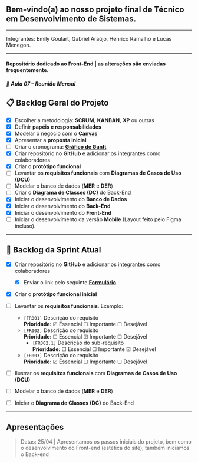 ## Bem-vindo(a) ao nosso projeto final de Técnico em Desenvolvimento de Sistemas.
---
Integrantes: Emily Goulart, Gabriel Araújo, Henrico Ramalho e Lucas Menegon.

---

#### Repositório dedicado ao Front-End | as alterações são enviadas frequentemente.


##### 📌 Aula 07 – Reunião Mensal

## 📋 Backlog Geral do Projeto

- [x] Escolher a metodologia: **SCRUM**, **KANBAN**, **XP** ou outras
- [x] Definir **papéis e responsabilidades**
- [x] Modelar o negócio com o **[Canvas](https://wellifabio.github.io/canvas/)**
- [x] Apresentar a **proposta inicial**
- [ ] Criar o cronograma: **[Gráfico de Gantt](https://wellifabio.github.io/gantt/)**
- [x] Criar repositório no **GitHub** e adicionar os integrantes como colaboradores
- [x] Criar o **protótipo funcional**
- [ ] Levantar os **requisitos funcionais** com **Diagramas de Casos de Uso (DCU)**
- [ ] Modelar o banco de dados (**MER** e **DER**)
- [ ] Criar o **Diagrama de Classes (DC)** do Back-End
- [x] Iniciar o desenvolvimento do **Banco de Dados**
- [x] Iniciar o desenvolvimento do **Back-End**
- [x] Iniciar o desenvolvimento do **Front-End**
- [ ] Iniciar o desenvolvimento da versão **Mobile**
    (Layout feito pelo Figma incluso).

---

## 🚀 Backlog da Sprint Atual

- [x] Criar repositório no **GitHub** e adicionar os integrantes como colaboradores  
  - [x] Enviar o link pelo seguinte **[Formulário](https://docs.google.com/forms/d/e/1FAIpQLSdLh0XsKBlFx1N8lw6gY3bZ6p7Ex01N39sIdodaG4Ka-NJgtA/viewform?usp=dialog)**

- [x] Criar o **protótipo funcional inicial**

- [ ] Levantar os **requisitos funcionais**. Exemplo:
  - `[FR001]` Descrição do requisito  
    **Prioridade:** ☑ Essencial ☐ Importante ☐ Desejável
  - `[FR002]` Descrição do requisito  
    **Prioridade:** ☐ Essencial ☑ Importante ☐ Desejável  
    - `[FR002.1]` Descrição do sub-requisito  
      **Prioridade:** ☐ Essencial ☐ Importante ☑ Desejável
  - `[FR003]` Descrição do requisito  
    **Prioridade:** ☑ Essencial ☐ Importante ☐ Desejável

- [ ] Ilustrar os **requisitos funcionais** com **Diagramas de Casos de Uso (DCU)**
- [ ] Modelar o banco de dados (**MER** e **DER**)
- [ ] Iniciar o **Diagrama de Classes (DC)** do Back-End

---

## Apresentações

> Datas: 25/04
| Apresentamos os passos iniciais do projeto, bem como o desenvolvimento do Front-end (estética do site); também iniciamos o Back-end
